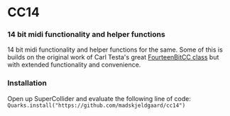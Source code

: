 # CC14

### 14 bit midi functionality and helper functions

14 bit midi functionality and helper functions for the same. Some of this is builds on the original work of Carl Testa's great [FourteenBitCC class](https://gist.github.com/carltesta/bb5065a7b92bab7673237e9cc1c9a612) but with extended functionality and convenience.

### Installation

Open up SuperCollider and evaluate the following line of code:
`Quarks.install("https://github.com/madskjeldgaard/cc14")`
